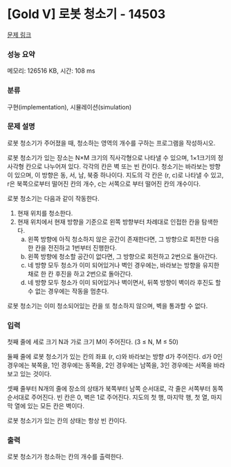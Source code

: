 # [Gold V] 로봇 청소기 - 14503 

[문제 링크](https://www.acmicpc.net/problem/14503) 

### 성능 요약

메모리: 126516 KB, 시간: 108 ms

### 분류

구현(implementation), 시뮬레이션(simulation)

### 문제 설명

<p>로봇 청소기가 주어졌을 때, 청소하는 영역의 개수를 구하는 프로그램을 작성하시오.</p>

<p>로봇 청소기가 있는 장소는 N×M 크기의 직사각형으로 나타낼 수 있으며, 1×1크기의 정사각형 칸으로 나누어져 있다. 각각의 칸은 벽 또는 빈 칸이다. 청소기는 바라보는 방향이 있으며, 이 방향은 동, 서, 남, 북중 하나이다. 지도의 각 칸은 (r, c)로 나타낼 수 있고, r은 북쪽으로부터 떨어진 칸의 개수, c는 서쪽으로 부터 떨어진 칸의 개수이다.</p>

<p>로봇 청소기는 다음과 같이 작동한다.</p>

<ol>
	<li>현재 위치를 청소한다.</li>
	<li>현재 위치에서 현재 방향을 기준으로 왼쪽 방향부터 차례대로 인접한 칸을 탐색한다.
	<ol style="list-style-type: lower-alpha;">
		<li>왼쪽 방향에 아직 청소하지 않은 공간이 존재한다면, 그 방향으로 회전한 다음 한 칸을 전진하고 1번부터 진행한다.</li>
		<li>왼쪽 방향에 청소할 공간이 없다면, 그 방향으로 회전하고 2번으로 돌아간다.</li>
		<li>네 방향 모두 청소가 이미 되어있거나 벽인 경우에는, 바라보는 방향을 유지한 채로 한 칸 후진을 하고 2번으로 돌아간다.</li>
		<li>네 방향 모두 청소가 이미 되어있거나 벽이면서, 뒤쪽 방향이 벽이라 후진도 할 수 없는 경우에는 작동을 멈춘다.</li>
	</ol>
	</li>
</ol>

<p>로봇 청소기는 이미 청소되어있는 칸을 또 청소하지 않으며, 벽을 통과할 수 없다.</p>

### 입력 

 <p>첫째 줄에 세로 크기 N과 가로 크기 M이 주어진다. (3 ≤ N, M ≤ 50)</p>

<p>둘째 줄에 로봇 청소기가 있는 칸의 좌표 (r, c)와 바라보는 방향 d가 주어진다. d가 0인 경우에는 북쪽을, 1인 경우에는 동쪽을, 2인 경우에는 남쪽을, 3인 경우에는 서쪽을 바라보고 있는 것이다.</p>

<p>셋째 줄부터 N개의 줄에 장소의 상태가 북쪽부터 남쪽 순서대로, 각 줄은 서쪽부터 동쪽 순서대로 주어진다. 빈 칸은 0, 벽은 1로 주어진다. 지도의 첫 행, 마지막 행, 첫 열, 마지막 열에 있는 모든 칸은 벽이다.</p>

<p>로봇 청소기가 있는 칸의 상태는 항상 빈 칸이다.</p>

### 출력 

 <p>로봇 청소기가 청소하는 칸의 개수를 출력한다.</p>



